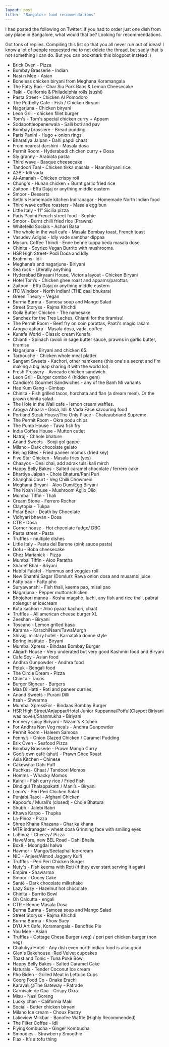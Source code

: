 ```yaml
---
layout: post
title:  "Bangalore food recommendations"
---
```


I had posted the following on Twitter: If you had to order just one dish from any place in Bangalore, what would that be? Looking for recommendations.

Got tons of replies. Compiling this list so that you all never run out of ideas! I know a lot of people requested me to not delete the thread, but sadly that is not something I can do. But you can bookmark this blogpost instead :)

- Brick Oven - Pizza
- Bombay Brasserie - Indian
- Nasi n Mee - Asian
- Boneless chicken biryani from Meghana Koramangala
- The Fatty Bao - Char Siu Pork Baos & Lemon Cheesecake
- Taiki - California & Philadelphia rolls (sushi)
- Pasta Street - Chicken Al Pomodoro
- The Potbelly Cafe - Fish / Chicken Biryani
- Nagarjuna - Chicken biryani
- Leon Grill - chicken fillet burger
- Tom's - Tom's special chicken curry + Appam
- Sodabottleopenerwala - Salli boti and pav
- Bombay brassiere - Bread pudding
- Paris Panini - Hugo + onion rings
- Bharatiya Jalpan - Dahi papdi chaat
- From nearest darshini - Masala dosa
- Permit Room - Hyderabadi chicken curry + Dosa
- Sly granny - Arabiata pasta
- Third wave - Basque cheesecake
- Tandoori Taal - Chicken tikka masala + Naan/biryani rice
- A2B - Idli vada
- Al-Amanah - Chicken crispy roll
- Chung's - Hunan chicken + Burnt garlic fried rice
- Zaitoon - Effa Dajaj or anything middle eastern
- Smoor - Desserts
- Sethi's Homemade kitchen Indiranagar - Homemade North Indian food
- Third wave coffee roasters - Masala egg bun
- Little Italy - 11” Sicilia pizza
- Paris Panini French street food - Sophie
- Smoor - Burnt chilli fried rice (Prawns)
- Whitefeild Socials - Achari Basa
- The whole in the wall cafe - Masala Bombay toast, French toast
- Vasudev Adigas - Idly vade sambhar dippaa
- Mysuru Coffee Thindi - Enne benne tuppa beda masala dose
- Chinita - Soyrizo Vegan Burrito with mushrooms.
- HSR High Street- Podi Dosa and Idly
- Brahmins- Idli
- Meghana’s and nagarjuna- Biriyani
- Sea rock - Literally anything
- Hyderabad Biryaani House, Victoria layout - Chicken Biryani
- Hotel Tom’s - Chicken ghee roast and appams/parottas
- Zaitoon - Effa Dajaj or anything middle eastern
- ITC Windsor - North Indian! (THE daal bhukara)
- Green Theory - Vegan
- Burma Burma - Samosa soup and Mango Salad
- Street Storyss - Rajma Khichdi
- Goila Butter Chicken - The namesake
- Sanchez for the Tres Leches, Chianti for the tiramisu!
- The Permit Room - Beef fry on coin parottas, Paati's magic rasam.
- Arogya aahara - Masala dosa, vada, coffee
- Kunafa World - Classic cream Kunafa
- Chianti - Spinach ravioli in sage butter sauce, prawns in garlic butter, tiramisu
- Nagarjuna - Biryani and chicken 65.
- Tarbouche - Chicken whole meat platter.
- Sangam Sweets - Kachori, other namkeens (this one's a secret and I'm making a big leap sharing it with the world lol).
- Fresh Pressery - Avocado chicken sandwich.
- Leon Grill - Burger combo 4 (hidden gem)
- Candice's Gourmet Sandwiches - any of the Banh Mi variants
- Hae Kum Gang - Gimbap
- Chinita - Fish grilled tacos, horchata and flan (a dream meal). Or the prawn chinita salad.
- The Hole in the Wall cafe - lemon cream waffles.
- Arogya Ahaara - Dosa, Idli & Vada Face savouring food
- Portland Steak House/The Only Place - Chateaubriand Supreme
- The Permit Room - Okra podu chips
- The Pump House - Tawa fish fry
- India Coffee House - Mutton cutlet
- Natraj - Chhole bhature
- Anand Sweets - Sooji gol gappe
- Milano - Dark chocolate gelato
- Beijing Bites - Fried paneer momos (fried key)
- Five Star Chicken - Masala fries (yes)
- Chaayos - Desi chai, add adrak tulsi kali mirch
- Happy Belly Bakes - Salted caramel chocolate / ferrero cake
- Bhartiya Jalpan - Chole Bhature/Pani Puri
- Shanghai Court - Veg Chilli Chowmein
- Meghana Biryani - Aloo Dum/Egg Biryani
- The Nosh House - Mushroom Aglio Olio
- Mumbai Tiffin - Thali
- Cream Stone - Ferrero Rocher
- Claytopia - Tukpa
- Polar Bear - Death by Chocolate
- Vidhyari bhavan - Dosa
- CTR - Dosa
- Corner house - Hot chocolate fudge/ DBC
- Pasta street - Pasta
- Truffles - multiple dishes
- Little Italy - Pasta del Barone (pink sauce pasta)  
- Dofu - Boba cheesecake  
- Chez Marianick - Pizza
- Mumbai Tiffin - Aloo Paratha
- Sharief Bhai - Briyani
- Habibi Falafel - Hummus and veggies roll
- New Shanthi Sagar (Domlur): Rawa onion dosa and musambi juice
- Fatty bao - Fatty pho
- Suryawanshi - Fish thali, keema pao, misal pao
- Nagarjuna - Pepper mutton/chicken
- Bhojohori manna - Kosha magsho, luchi, any fish and rice thali, pabrai nolengur er icecream
- Kota kachori - Aloo pyaaz kachori, chaat
- Truffles - All american cheese burger XL
- Zeeshan - Biryani
- Toscano - Lemon grilled basa
- Karama - KarachiNaan/TawaMurgh
- Shivajji military hotel - Karnataka donne style
- Boring institute - Biryani
- Mumbai Xpress - Bindaas Bombay Burger
- Aligarh House - Very underated but very good Kashmiri food and Biryani
- Cafe Soy - Asian food
- Andhra Gunpowder - Andhra food
- Petuk - Bengali food
- The Circle Dream - Pizza
- Chinita - Tacos
- Burger Signeur - Burgers
- Maa Di Hatti - Roti and paneer curries. 
- Anand Sweets - Purani Dilli
- Itsah - Shwarma
- Mumbai XpressFor - Bindaas Bombay Burger
- HSR High Street/Anjappar/Hotel Junior Kuppanna/Potful(Claypot Biriyani was novel)/Shanmukha - Biriyani
- For very spicy Biriyani - Nizam's Kitchen
- For Andhra Non Veg meals - Andhra Gunpowder
- Permit Room - Haleem Samosa
- Fenny’s - Onion Glazed Chicken / Caramel Pudding
- Brik Oven - Seafood Pizza
- Bombay Brasserie - Prawn Mango Curry
- God’s own café (shut) - Prawn Ghee Roast
- Asia Kitchen - Chinese
- Cakewala- Dahi Puff
- Puchkas- Chaat / Tandoori Momos
- Homms - Whacky Momos
- Kairali - Fish curry rice / Fried Fish
- Dindigul Thalappakatti / Mani’s - Biryani
- Leon’s - Peri Peri Chicken Salad
- Punjabi Rasoi - Afghani Chicken
- Kapoor’s / Murali’s (closed) - Chole Bhatura
- Shubh - Jalebi Rabri
- Khawa Karpo - Thupka
- La-Pinoz - Pizza
- Shree Khana Khazana - Ghar ka khana
- MTR indranagar - wheat dosa Grinning face with smiling eyes
- LaPinoz - Cheezy7 Pizza
- HaveMore, new BEL Road - Dahi Bhalla
- Box8 - Moongdal halwa
- Havmor - Mango/Seetaphal Ice-cream
- NIC - Anjeer/Almod Jaggery Kulfi
- Truffles - Peri Peri Chicken Burger
- Nuty's - Fish keema with Roti (if they ever start serving it again)
- Empire - Shawarma
- Smoor - Gooey Cake
- Santé - Dark chocolate milkshake
- Lazy Suzy - Hazelnut hot chocolate
- Chinita - Burrito Bowl
- Oh Calcutta - engali
- CTR - Benne Masala Dosa
- Burma Burma - Samosa soup and Mango Salad
- Street Storyss - Rajma Khichdi
- Burma Burma - Khow Suey
- DYU Art Cafe, Koramangala - Banoffee Pie
- You Mee - Asian
- Truffles - Cottage Chese Burger (veg) / peri peri chicken burger (non veg)
- Chalukya Hotel - Any dish even north indian food is also good
- Glen's Bakehouse -Red Velvet cupcakes
- Toast and Tonic - Tuna Pokè Bowl
- Happy Belly Bakes - Salted Caramel Cake
- Naturals - Tender Coconut Ice cream
- Pho Biden - Grilled Meat in Lettuce Cups
- Coorg Food Co - Onake Erachi
- Karavalli@The Gateway - Patrade
- Carnivale de Goa - Crispy Okra
- Misu - Nasi Goreng
- Lucky chan - California Maki
- Social - Butter chicken biryani
- Milano Ice cream - Choux Pastry
- Lakeview Milkbar - Banofee Waffle (Highly Recommended)
- The Filter Coffee - Idli
- FlyingKombucha - Ginger Kombucha
- Smoodies - Strawberry Smoothie
- Flax - It’s a tofu thing
